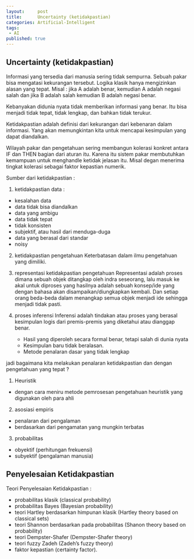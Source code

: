 ```yaml
---
layout:     post
title:      Uncertainty (ketidakpastian)
categories: Artificial-Intelligent
tags:
 - AI
published: true
---
```

## Uncertainty (ketidakpastian)

Informasi yang tersedia dari manusia sering tidak sempurna. Sebuah pakar bisa mengatasi kekurangan tersebut. Logika klasik hanya mengizinkan alasan yang tepat. Misal : jika A adalah benar, kemudian A adalah negasi salah dan jika B adalah salah kemudian B adalah negasi benar.

Kebanyakan didunia nyata tidak memberikan informasi yang benar. Itu bisa menjadi tidak tepat, tidak lengkap, dan bahkan tidak terukur.

Ketidakpastian adalah definisi dari kekurangan dari kebenaran dalam informasi. Yang akan memungkintan kita untuk mencapai kesimpulan yang dapat diandalkan.

Wilayah pakar dan pengetahuan sering membangun kolerasi konkret antara IF dan THEN bagian dari aturan itu. Karena itu sistem pakar membutuhkan kemampuan untuk menghandle ketidak jelasan itu. Misal degan menerima tingkat kolerasi sebagai faktor kepastian numerik.

Sumber dari ketidakpastian :
1. ketidakpastian data :
  - kesalahan data
  - data tidak bisa diandalkan
  - data yang ambigu
  - data tidak tepat
  - tidak konsisten
  - subjektif, atau hasil dari menduga-duga
  - data yang berasal dari standar
  - noisy
  
2. ketidakpastian pengetahuan
Keterbatasan dalam ilmu pengetahuan yang dimiliki.

3. representasi ketidakpastian pengetahuan 
Representasi adalah proses dimana sebuah objek ditangkap oleh indra seseorang, lalu masuk ke akal untuk diproses yang hasilnya adalah sebuah konsep/ide yang dengan bahasa akan disampaikan/diungkapkan kembali. Dan setiap orang beda-beda dalam menangkap semua objek menjadi ide sehingga menjadi tidak pasti.

4. proses inferensi 
Inferensi adalah tindakan atau proses yang berasal kesimpulan logis dari premis-premis yang diketahui atau dianggap benar.
   - Hasil yang diperoleh secara formal benar, tetapi salah di dunia nyata
   - Kesimpulan baru tidak beralasan.
   - Metode penalaran dasar yang tidak lengkap


jadi bagaimana kita melakukan penalaran ketidakpastian dan dengan pengetahuan yang tepat ?  
1. Heuristik
  - dengan cara meniru metode pemrosesan pengetahuan heuristik yang digunakan oleh para ahli
2. asosiasi empiris
  - penalaran dari pengalaman
  - berdasarkan dari pengamatan yang mungkin terbatas
3. probabilitas
  - obyektif (perhitungan frekuensi)
  - subyektif (pengalaman manusia)


## Penyelesaian Ketidakpastian
Teori Penyelesaian Ketidakpastian :
- probabilitas klasik (classical probability)
- probabilitas Bayes (Bayesian probability)
- teori Hartley berdasarkan himpunan klasik (Hartley theory based on classical sets)
- teori Shannon berdasarkan pada probabilitas (Shanon theory based on probability)
- teori Dempster-Shafer (Dempster-Shafer theory)
- teori fuzzy Zadeh (Zadeh’s fuzzy theory)
- faktor kepastian (certainty factor).
